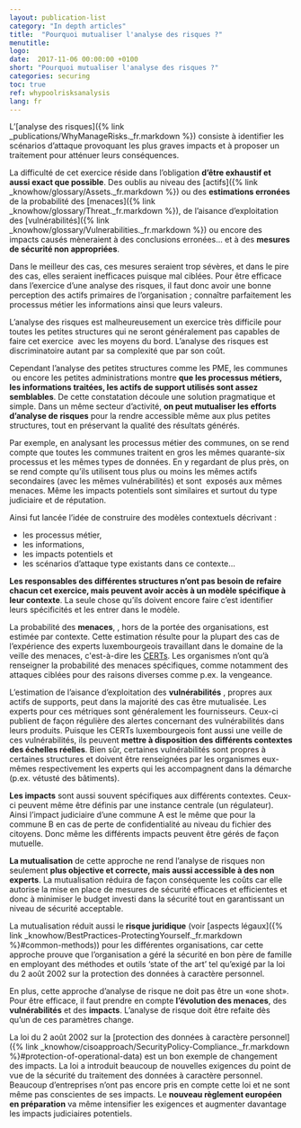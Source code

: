 ```yaml
---
layout: publication-list
category: "In depth articles"
title:  "Pourquoi mutualiser l'analyse des risques ?"
menutitle:
logo:
date:  2017-11-06 00:00:00 +0100
short: "Pourquoi mutualiser l'analyse des risques ?"
categories: securing
toc: true
ref: whypoolrisksanalysis
lang: fr
---
```

L’[analyse des risques]({% link _publications/WhyManageRisks._fr.markdown %}) consiste à identifier les scénarios d’attaque provoquant les plus graves impacts et à proposer un traitement pour atténuer leurs conséquences.

La difficulté de cet exercice réside dans l’obligation **d’être exhaustif et aussi exact que possible**. Des oublis au niveau des [actifs]({% link _knowhow/glossary/Assets._fr.markdown %}) ou des **estimations erronées** de la probabilité des [menaces]({% link _knowhow/glossary/Threat._fr.markdown %}), de l’aisance d’exploitation des [vulnérabilités]({% link _knowhow/glossary/Vulnerabilities._fr.markdown %}) ou encore des impacts causés mèneraient à des conclusions erronées… et à des **mesures de sécurité non appropriées**.

Dans le meilleur des cas, ces mesures seraient trop sévères, et dans le pire des cas, elles seraient inefficaces puisque mal ciblées. Pour être efficace dans l’exercice d’une analyse des risques, il faut donc avoir une bonne perception des actifs primaires de l’organisation ; connaître parfaitement les processus métier les informations ainsi que leurs valeurs.

L’analyse des risques est malheureusement un exercice très difficile pour toutes les petites structures qui ne seront généralement pas capables de faire cet exercice &nbsp;avec les moyens du bord. L’analyse des risques est discriminatoire autant par sa complexité que par son coût.

Cependant l’analyse des petites structures comme les PME, les communes &nbsp;ou encore les petites administrations montre **que les processus métiers, les informations traitées, les actifs de support utilisés sont assez semblables**. De cette constatation découle une solution pragmatique et simple. Dans un même secteur d’activité, **on peut mutualiser les efforts d’analyse de risques** pour la rendre accessible même aux plus petites structures, tout en préservant la qualité des résultats générés.

Par exemple, en analysant les processus métier des communes, on se rend compte que toutes les communes traitent en gros les mêmes quarante-six processus et les mêmes types de données. En y regardant de plus près, on se rend compte qu’ils utilisent tous plus ou moins les mêmes actifs secondaires (avec les mêmes vulnérabilités) et sont &nbsp;exposés aux mêmes menaces. Même les impacts potentiels sont similaires et surtout du type judiciaire et de réputation.

Ainsi fut lancée l’idée de construire des modèles contextuels décrivant :

* les processus métier,
* les informations,
* les impacts potentiels et
* les scénarios d’attaque type existants dans ce contexte…

**Les responsables des différentes structures n’ont pas besoin de refaire chacun cet exercice, mais peuvent avoir accès à un modèle spécifique à leur contexte**. La seule chose qu’ils doivent encore faire c’est identifier leurs spécificités et les entrer dans le modèle.

La probabilité des **menaces**, , hors de la portée des organisations, est estimée par contexte. Cette estimation résulte pour la plupart des cas de l’expérience des experts luxembourgeois travaillant dans le domaine de la veille des menaces, c'est-à-dire les  [CERTs](www.cert.lu). Les organismes n’ont qu’à renseigner la probabilité des menaces spécifiques, comme notamment des attaques ciblées pour des raisons diverses comme p.ex. la vengeance.

L’estimation de l’aisance d’exploitation des **vulnérabilités** , propres aux actifs de supports, peut dans la majorité des cas être mutualisée. Les experts pour ces métriques sont généralement les fournisseurs. Ceux-ci publient de façon régulière des alertes concernant des vulnérabilités dans leurs produits. Puisque les CERTs luxembourgeois font aussi une veille de ces vulnérabilités, ils peuvent **mettre à disposition des différents contextes des échelles réelles**. Bien sûr, certaines vulnérabilités sont propres à certaines structures et doivent être renseignées par les organismes eux-mêmes respectivement les experts qui les accompagnent dans la démarche (p.ex. vétusté des bâtiments).

**Les impacts**  sont aussi souvent spécifiques aux différents contextes. Ceux-ci peuvent même être définis par une instance centrale (un régulateur). Ainsi l’impact judiciaire d’une commune A est le même que pour la commune B en cas de perte de confidentialité au niveau du fichier des citoyens. Donc même les différents impacts peuvent être gérés de façon mutuelle.

**La mutualisation** de cette approche ne rend l’analyse de risques non seulement **plus objective et correcte, mais aussi accessible à des non experts**. La mutualisation réduira de façon conséquente les coûts car elle autorise la mise en place de mesures de sécurité efficaces et efficientes et donc à minimiser le budget investi dans la sécurité tout en garantissant un niveau de sécurité acceptable.

La mutualisation réduit aussi le **risque juridique** (voir [aspects légaux]({% link _knowhow/BestPractices-ProtectingYourself._fr.markdown %}#common-methods)) pour les différentes organisations, car cette approche prouve que l’organisation a géré la sécurité en bon père de famille en employant des méthodes et outils ‘state of the art’ tel qu’exigé par la loi du 2 août 2002 sur la protection des données à caractère personnel.

En plus, cette approche d’analyse de risque ne doit pas être un «one shot». Pour être efficace, il faut prendre en compte **l’évolution des menaces**, des **vulnérabilités** et des **impacts**. L’analyse de risque doit être refaite dès qu’un de ces paramètres change.

La loi du 2 août 2002 sur la [protection des données à caractère personnel]({% link _knowhow/cisoapproach/SecurityPolicy-Compliance._fr.markdown %}#protection-of-operational-data) est un bon exemple de changement des impacts. La loi a introduit beaucoup de nouvelles exigences du point de vue de la sécurité du traitement des données à caractère personnel. Beaucoup d’entreprises n’ont pas encore pris en compte cette loi et ne sont même pas conscientes de ses impacts. Le **nouveau règlement européen en préparation** va même intensifier les exigences et augmenter davantage les impacts judiciaires potentiels.
